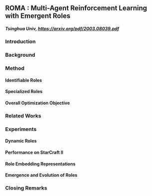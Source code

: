
## ROMA : Multi-Agent Reinforcement Learning with Emergent Roles

##### Tsinghua Univ, https://arxiv.org/pdf/2003.08039.pdf

### Introduction

### Background



### Method


#### Identifiable Roles
#### Specialized Roles
#### Overall Optimization Objective

### Related Works

### Experiments
#### Dynamic Roles
#### Performance on StarCraft II
#### Role Embedding Representations
#### Emergence and Evolution of Roles

### Closing Remarks
